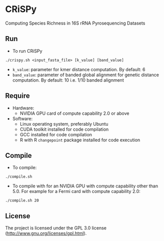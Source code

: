 # CRiSPy
Computing Species Richness in 16S rRNA Pyrosequencing Datasets

## Run
- To run CRiSPy 
```
./crispy.sh <input_fasta_file> [k_value] [band_value]
```
- `k_value`: parameter for kmer distance computation. By default: 6
- `band_value`: parameter of banded global alignment for genetic distance computation. By default: 10 i.e. 1/10 banded alignment


## Require

- Hardware: 
	+ NVIDIA GPU card of compute capability 2.0 or above
- Software:
	+ Linux operating system, preferably Ubuntu
	+ CUDA toolkit installed for code compilation
	+ GCC installed for code compilation
	+ R with R `changepoint` package installed for code execution

## Compile

- To compile:
```
./compile.sh
```

- To compile with for an NVIDIA GPU with compute capability other than 5.0. For example for a Fermi card with compute capability 2.0:
```
./compile.sh 20
```

## License

The project is licensed under the GPL 3.0 license (http://www.gnu.org/licenses/gpl.html).

